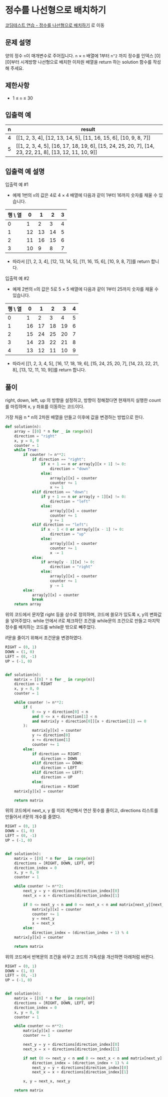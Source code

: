 # 정수를 나선형으로 배치하기

[코딩테스트 연습 - 정수를 나선형으로 배치하기][1] 로 이동

## 문제 설명

양의 정수 `n`이 매개변수로 주어집니다. `n` × `n` 배열에 1부터 `n^2` 까지 정수를 인덱스 [0][0]부터 시계방향 나선형으로 배치한 이차원 배열을 return 하는 solution 함수를 작성해 주세요.

## 제한사항

- 1 ≤ `n` ≤ 30

## 입출력 예

| n   | result                                                                                                |
| --- | ----------------------------------------------------------------------------------------------------- |
| 4   | [[1, 2, 3, 4], [12, 13, 14, 5], [11, 16, 15, 6], [10, 9, 8, 7]]                                       |
| 5   | [[1, 2, 3, 4, 5], [16, 17, 18, 19, 6], [15, 24, 25, 20, 7], [14, 23, 22, 21, 8], [13, 12, 11, 10, 9]] |

## 입출력 예 설명

입출력 예 #1

- 예제 1번의 `n`의 값은 4로 4 × 4 배열에 다음과 같이 1부터 16까지 숫자를 채울 수 있습니다.

| 행 \ 열 | 0   | 1   | 2   | 3   |
| ------- | --- | --- | --- | --- |
| 0       | 1   | 2   | 3   | 4   |
| 1       | 12  | 13  | 14  | 5   |
| 2       | 11  | 16  | 15  | 6   |
| 3       | 10  | 9   | 8   | 7   |

- 따라서 [[1, 2, 3, 4], [12, 13, 14, 5], [11, 16, 15, 6], [10, 9, 8, 7]]를 return 합니다.

입출력 예 #2

- 예제 2번의 `n`의 값은 5로 5 × 5 배열에 다음과 같이 1부터 25까지 숫자를 채울 수 있습니다.

| 행 \ 열 | 0   | 1   | 2   | 3   | 4   |
| ------- | --- | --- | --- | --- | --- |
| 0       | 1   | 2   | 3   | 4   | 5   |
| 1       | 16  | 17  | 18  | 19  | 6   |
| 2       | 15  | 24  | 25  | 20  | 7   |
| 3       | 14  | 23  | 22  | 21  | 8   |
| 4       | 13  | 12  | 11  | 10  | 9   |

- 따라서 [[1, 2, 3, 4, 5], [16, 17, 18, 19, 6], [15, 24, 25, 20, 7], [14, 23, 22, 21, 8], [13, 12, 11, 10, 9]]를 return 합니다.

## 풀이

right, down, left, up 의 방향을 설정하고, 방향이 정해졌다면 현재까지 실행한 count를 마킹하며 x, y 좌표를 이동하는 코드이다.

가장 처음 n \* n의 2차원 배열을 만들고 이후에 값을 변경하는 방법으로 한다.

```python
def solution(n):
    array = [[0] * n for _ in range(n)]
    direction = "right"
    x, y = 0, 0
    counter = 1
    while True:
        if counter != n**2:
            if direction == "right":
                if x + 1 == n or array[y][x + 1] != 0:
                    direction = "down"
                else:
                    array[y][x] = counter
                    counter += 1
                    x += 1
            elif direction == "down":
                if y + 1 == n or array[y + 1][x] != 0:
                    direction = "left"
                else:
                    array[y][x] = counter
                    counter += 1
                    y += 1
            elif direction == "left":
                if x - 1 < 0 or array[y][x - 1] != 0:
                    direction = "up"
                else:
                    array[y][x] = counter
                    counter += 1
                    x -= 1
            else:
                if array[y - 1][x] != 0:
                    direction = "right"
                else:
                    array[y][x] = counter
                    counter += 1
                    y -= 1
        else:
            array[y][x] = counter
            break
    return array
```

위의 코드에서 문자열 right 등을 상수로 정의하며, 코드에 쓸모가 있도록 x, y의 변화값을 넣어주었다.
while 안에서 if로 체크하던 조건을 while문의 조건으로 만들고 마지막 정수를 배치하는 코드를 while문 밖으로 빼주었다.

if문을 줄이기 위해서 조건문을 변경하였다.

```python
RIGHT = (0, 1)
DOWN = (1, 0)
LEFT = (0, -1)
UP = (-1, 0)


def solution(n):
    matrix = [[0] * n for _ in range(n)]
    direction = RIGHT
    x, y = 0, 0
    counter = 1

    while counter != n**2:
        if (
            0 <= y + direction[0] < n
            and 0 <= x + direction[1] < n
            and matrix[y + direction[0]][x + direction[1]] == 0
        ):
            matrix[y][x] = counter
            y += direction[0]
            x += direction[1]
            counter += 1
        else:
            if direction == RIGHT:
                direction = DOWN
            elif direction == DOWN:
                direction = LEFT
            elif direction == LEFT:
                direction = UP
            else:
                direction = RIGHT
    matrix[y][x] = counter

    return matrix
```

위의 코드에서 next_x, y 를 미리 계산해서 연산 횟수를 줄이고, directions 리스트를 만들어서 if문의 개수를 줄였다.

```python
RIGHT = (0, 1)
DOWN = (1, 0)
LEFT = (0, -1)
UP = (-1, 0)


def solution(n):
    matrix = [[0] * n for _ in range(n)]
    directions = [RIGHT, DOWN, LEFT, UP]
    direction_index = 0
    x, y = 0, 0
    counter = 1

    while counter != n**2:
        next_y = y + directions[direction_index][0]
        next_x = x + directions[direction_index][1]

        if 0 <= next_y < n and 0 <= next_x < n and matrix[next_y][next_x] == 0:
            matrix[y][x] = counter
            counter += 1
            y = next_y
            x = next_x
        else:
            direction_index = (direction_index + 1) % 4
    matrix[y][x] = counter

    return matrix
```

위의 코드에서 반복문의 조건을 바꾸고 코드의 가독성을 개선하면 아래처럼 바뀐다.

```python
RIGHT = (0, 1)
DOWN = (1, 0)
LEFT = (0, -1)
UP = (-1, 0)


def solution(n):
    matrix = [[0] * n for _ in range(n)]
    directions = [RIGHT, DOWN, LEFT, UP]
    direction_index = 0
    x, y = 0, 0
    counter = 1

    while counter <= n**2:
        matrix[y][x] = counter
        counter += 1

        next_y = y + directions[direction_index][0]
        next_x = x + directions[direction_index][1]

        if not (0 <= next_y < n and 0 <= next_x < n and matrix[next_y][next_x] == 0):
            direction_index = (direction_index + 1) % 4
            next_y = y + directions[direction_index][0]
            next_x = x + directions[direction_index][1]

        x, y = next_x, next_y

    return matrix
```

[1]: https://school.programmers.co.kr/learn/courses/30/lessons/181832

